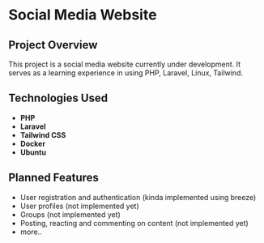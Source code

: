 # Social Media Website

## Project Overview

This project is a social media website currently under development. It serves as a learning experience in using PHP, Laravel, Linux, Tailwind.

## Technologies Used

- **PHP**
- **Laravel**
- **Tailwind CSS**
- **Docker**
- **Ubuntu** 

## Planned Features

- User registration and authentication (kinda implemented using breeze)
- User profiles (not implemented yet)
- Groups (not implemented yet)
- Posting, reacting and commenting on content (not implemented yet)
- more..
